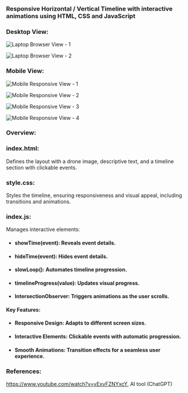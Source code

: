### Responsive Horizontal / Vertical Timeline with interactive animations using HTML, CSS and JavaScript

### Desktop View:

![Laptop Browser View - 1](https://github.com/user-attachments/assets/1dfb2870-984f-4116-8215-df1930a8bcb7)

![Laptop Browser View - 2](https://github.com/user-attachments/assets/4ccb1129-70bd-453c-ae77-1778d611cdf7)

### Mobile View:

![Mobile Responsive View - 1](https://github.com/user-attachments/assets/efd8160b-a66b-40ee-9884-18ca9f533141)

![Mobile Responsive View - 2](https://github.com/user-attachments/assets/79997e5c-4253-402b-a052-97df474a6f80)

![Mobile Responsive View - 3](https://github.com/user-attachments/assets/c6f9461e-ecbf-4567-bfa4-884b522cbe3b)

![Mobile Responsive View - 4](https://github.com/user-attachments/assets/09b94a59-c467-4a10-96b7-d21a2d7235fd)

### Overview:

### index.html: 
Defines the layout with a drone image, descriptive text, and a timeline section with clickable events.

### style.css:
Styles the timeline, ensuring responsiveness and visual appeal, including transitions and animations.

### index.js:
Manages interactive elements:
* #### showTime(event): Reveals event details.
* #### hideTime(event): Hides event details.
* #### slowLoop(): Automates timeline progression.
* #### timelineProgress(value): Updates visual progress.
* #### IntersectionObserver: Triggers animations as the user scrolls.

#### Key Features:
* #### Responsive Design: Adapts to different screen sizes.
* #### Interactive Elements: Clickable events with automatic progression.
* #### Smooth Animations: Transition effects for a seamless user experience.

### References: 
https://www.youtube.com/watch?v=yExvFZNYxcY, AI tool (ChatGPT)
